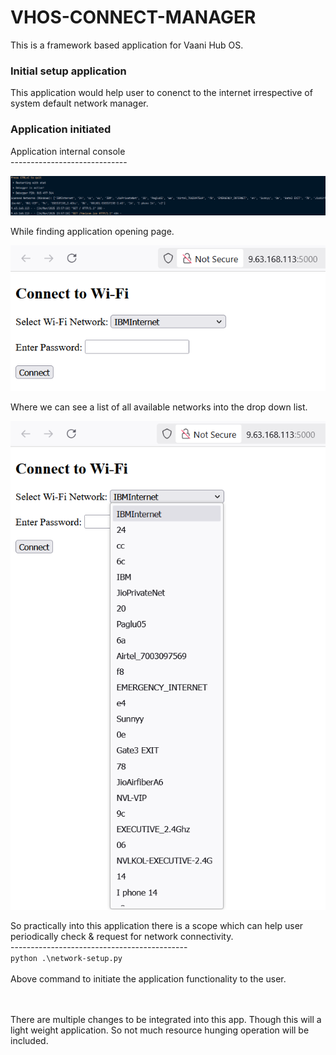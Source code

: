 # VHOS-CONNECT-MANAGER
This is a framework based application for Vaani Hub OS. 

<h3>Initial setup application</h3>
This application would help user to conenct to the internet irrespective of system default network manager.

<h3> Application initiated</h3>
Application internal console
<br>-----------------------------</br>

![img.png](media/img.png)

While finding application opening page. 

![img_1.png](media/img_1.png)

Where we can see a list of all available networks into the drop down list. 

![img_2.png](media/img_2.png)

So practically into this application there is a scope which can help user periodically check & request for network connectivity. 
<br>--------------------------------------------</br>
```python .\network-setup.py```
<br></br>
Above command to initiate the application functionality to the user. 

<br></br>
There are multiple changes to be integrated into this app. Though this will a light weight application. So not much resource hunging operation will be included. 
